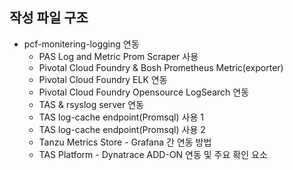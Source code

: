## 작성 파일 구조

- pcf-monitering-logging 연동
  - PAS Log and Metric Prom Scraper 사용
  - Pivotal Cloud Foundry & Bosh Prometheus Metric(exporter)
  - Pivotal Cloud Foundry ELK 연동
  - Pivotal Cloud Foundry Opensource LogSearch 연동
  - TAS & rsyslog server 연동
  - TAS log-cache endpoint(Promsql) 사용 1
  - TAS log-cache endpoint(Promsql) 사용 2
  - Tanzu Metrics Store - Grafana 간 연동 방법
  - TAS Platform - Dynatrace ADD-ON 연동 및 주요 확인 요소
